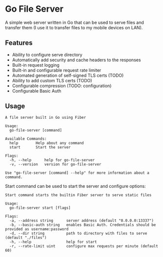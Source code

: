 # Go File Server
A simple web server written in Go that can be used to serve files and transfer them (I use it to transfer files to my mobile devices on LAN).

## Features
* Ability to configure serve directory
* Automatically add security and cache headers to the responses
* Built-in request logging
* Built-in and configurable request rate limiter
* Automated generation of self-signed TLS certs (TODO)
* Ability to add custom TLS certs (TODO)
* Configurable compression (TODO: configuration)
* Configurable Basic Auth

## Usage
```
A file server built in Go using Fiber

Usage:
  go-file-server [command]

Available Commands:
  help        Help about any command
  start       Start the server

Flags:
  -h, --help      help for go-file-server
  -v, --version   version for go-file-server

Use "go-file-server [command] --help" for more information about a command.
```

Start command can be used to start the server and configure options:
```
Start command starts the builtin Fiber server to serve static files

Usage:
  go-file-server start [flags]

Flags:
  -a, --address string      server address (default "0.0.0.0:13337")
  -b, --basic-auth string   enables Basic Auth. Credentials should be provided as username:password
  -d, --dir string          path to directory with files to serve (default "./files")
  -h, --help                help for start
  -r, --rate-limit uint     configure max requests per minute (default 60)
```
